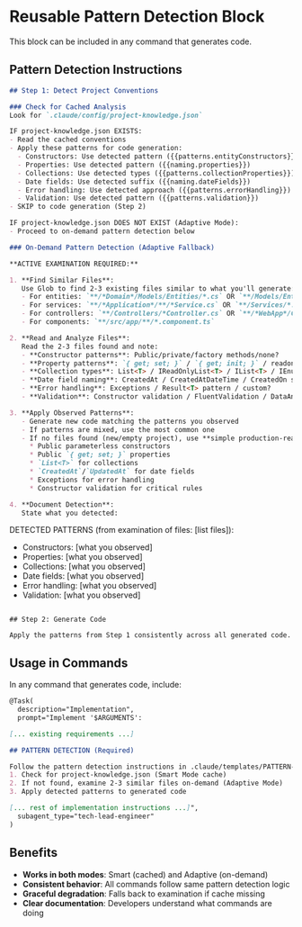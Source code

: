 # Reusable Pattern Detection Block

This block can be included in any command that generates code.

## Pattern Detection Instructions

```markdown
## Step 1: Detect Project Conventions

### Check for Cached Analysis
Look for `.claude/config/project-knowledge.json`

IF project-knowledge.json EXISTS:
- Read the cached conventions
- Apply these patterns for code generation:
  - Constructors: Use detected pattern ({{patterns.entityConstructors}})
  - Properties: Use detected pattern ({{naming.properties}})
  - Collections: Use detected types ({{patterns.collectionProperties}})
  - Date fields: Use detected suffix ({{naming.dateFields}})
  - Error handling: Use detected approach ({{patterns.errorHandling}})
  - Validation: Use detected pattern ({{patterns.validation}})
- SKIP to code generation (Step 2)

IF project-knowledge.json DOES NOT EXIST (Adaptive Mode):
- Proceed to on-demand pattern detection below

### On-Demand Pattern Detection (Adaptive Fallback)

**ACTIVE EXAMINATION REQUIRED:**

1. **Find Similar Files**:
   Use Glob to find 2-3 existing files similar to what you'll generate:
   - For entities: `**/*Domain*/Models/Entities/*.cs` OR `**/Models/Entities/*.cs`
   - For services: `**/*Application*/**/*Service.cs` OR `**/Services/*.cs`
   - For controllers: `**/Controllers/*Controller.cs` OR `**/*WebApp*/Controllers/*.cs`
   - For components: `**/src/app/**/*.component.ts`

2. **Read and Analyze Files**:
   Read the 2-3 files found and note:
   - **Constructor patterns**: Public/private/factory methods/none?
   - **Property patterns**: `{ get; set; }` / `{ get; init; }` / readonly?
   - **Collection types**: List<T> / IReadOnlyList<T> / IList<T> / IEnumerable<T>?
   - **Date field naming**: CreatedAt / CreatedAtDateTime / CreatedOn suffix?
   - **Error handling**: Exceptions / Result<T> pattern / custom?
   - **Validation**: Constructor validation / FluentValidation / DataAnnotations / none?

3. **Apply Observed Patterns**:
   - Generate new code matching the patterns you observed
   - If patterns are mixed, use the most common one
   - If no files found (new/empty project), use **simple production-ready defaults**:
     * Public parameterless constructors
     * Public `{ get; set; }` properties
     * `List<T>` for collections
     * `CreatedAt`/`UpdatedAt` for date fields
     * Exceptions for error handling
     * Constructor validation for critical rules

4. **Document Detection**:
   State what you detected:
   ```
   DETECTED PATTERNS (from examination of files: [list files]):
   - Constructors: [what you observed]
   - Properties: [what you observed]
   - Collections: [what you observed]
   - Date fields: [what you observed]
   - Error handling: [what you observed]
   - Validation: [what you observed]
   ```

## Step 2: Generate Code

Apply the patterns from Step 1 consistently across all generated code.
```

## Usage in Commands

In any command that generates code, include:

```markdown
@Task(
  description="Implementation",
  prompt="Implement '$ARGUMENTS':

[... existing requirements ...]

## PATTERN DETECTION (Required)

Follow the pattern detection instructions in .claude/templates/PATTERN-DETECTION-BLOCK.md:
1. Check for project-knowledge.json (Smart Mode cache)
2. If not found, examine 2-3 similar files on-demand (Adaptive Mode)
3. Apply detected patterns to generated code

[... rest of implementation instructions ...]",
  subagent_type="tech-lead-engineer"
)
```

## Benefits

- **Works in both modes**: Smart (cached) and Adaptive (on-demand)
- **Consistent behavior**: All commands follow same pattern detection logic
- **Graceful degradation**: Falls back to examination if cache missing
- **Clear documentation**: Developers understand what commands are doing
